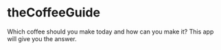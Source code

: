 # theCoffeeGuide


Which coffee should you make today and how can you make it? This app will give you the answer. 
